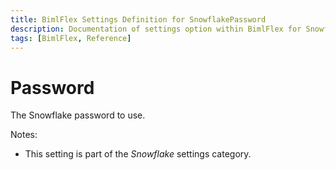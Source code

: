 ```yaml
---
title: BimlFlex Settings Definition for SnowflakePassword
description: Documentation of settings option within BimlFlex for SnowflakePassword
tags: [BimlFlex, Reference]
---
```


# Password

The Snowflake password to use.

Notes:

* This setting is part of the *Snowflake* settings category.

